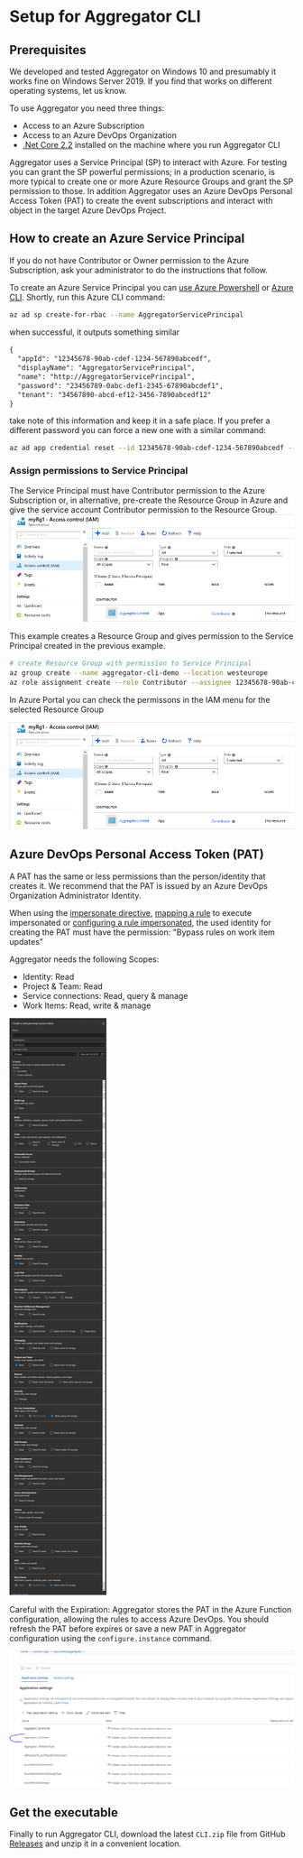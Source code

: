 # Setup for Aggregator CLI


## Prerequisites

We developed and tested Aggregator on Windows 10 and presumably it works fine on Windows Server 2019. If you find that works on different operating systems, let us know.

To use Aggregator you need three things:
- Access to an Azure Subscription
- Access to an Azure DevOps Organization
- [.Net Core 2.2](https://www.microsoft.com/net/download) installed on the machine where you run Aggregator CLI

Aggregator uses a Service Principal (SP) to interact with Azure. For testing you can grant the SP powerful permissions; in a production scenario, is more typical to create one or more Azure Resource Groups and grant the SP permission to those.
In addition Aggregator uses an Azure DevOps Personal Access Token (PAT) to create the event subscriptions and interact with object in the target Azure DevOps Project.


## How to create an Azure Service Principal

If you do not have Contributor or Owner permission to the Azure Subscription, ask your administrator to do the instructions that follow.

To create an Azure Service Principal you can [use Azure Powershell](https://docs.microsoft.com/en-us/powershell/azure/create-azure-service-principal-azureps?view=azps-2.4.0) or [Azure CLI](https://docs.microsoft.com/en-us/cli/azure/create-an-azure-service-principal-azure-cli?view=azure-cli-latest).
Shortly, run this Azure CLI command:

```bash
az ad sp create-for-rbac --name AggregatorServicePrincipal
```

when successful, it outputs something similar

```
{
  "appId": "12345678-90ab-cdef-1234-567890abcedf",
  "displayName": "AggregatorServicePrincipal",
  "name": "http://AggregatorServicePrincipal",
  "password": "23456789-0abc-def1-2345-67890abcdef1",
  "tenant": "34567890-abcd-ef12-3456-7890abcedf12"
}
```
take note of this information and keep it in a safe place. If you prefer a different password you can force a new one with a similar command:

```bash
az ad app credential reset --id 12345678-90ab-cdef-1234-567890abcedf --append --password P@ssw0rd!
```


### Assign permissions to Service Principal

The Service Principal must have Contributor permission to the Azure Subscription or, in alternative, pre-create the Resource Group in Azure and give the service account Contributor permission to the Resource Group.
![Permission on existing Resource Group](images/contributor-on-rg.png)

This example creates a Resource Group and gives permission to the Service Principal created in the previous example.

```bash
# create Resource Group with permission to Service Principal
az group create --name aggregator-cli-demo --location westeurope
az role assignment create --role Contributor --assignee 12345678-90ab-cdef-1234-567890abcedf --resource-group aggregator-cli-demo
```

In Azure Portal you can check the permissons in the IAM menu for the selected Resource Group

![Permission on existing Resource Group](images/contributor-on-rg.png)



## Azure DevOps Personal Access Token (PAT)

A PAT has the same or less permissions than the person/identity that creates it.
We recommend that the PAT is issued by an Azure DevOps Organization Administrator Identity.

When using the [impersonate directive](rule-language.md#impersonate-directive), 
[mapping a rule](command-examples.md#adds-two-service-hooks-to-azure-devops--each-invoking-a-different-rule)
to execute impersonated or 
[configuring a rule impersonated](command-examples.md#),
the used identity for creating the PAT must have the permission: 
"Bypass rules on work item updates"

Aggregator needs the following Scopes:

- Identity: Read
- Project & Team: Read
- Service connections: Read, query & manage
- Work Items: Read, write & manage

![Azure DevOps PAT Scopes](images/PAT-scopes.png)

Careful with the Expiration: Aggregator stores the PAT in the Azure Function configuration, allowing the rules to access Azure DevOps. You should refresh the PAT before expires or save a new PAT in Aggregator configuration using the `configure.instance` command.

![PAT token saved in Azure Function configuration](images/PAT-token-in-Function-configuration.png)


## Get the executable

Finally to run Aggregator CLI, download the latest `CLI.zip` file from GitHub [Releases](https://github.com/tfsaggregator/aggregator-cli/releases) and unzip it in a convenient location.

